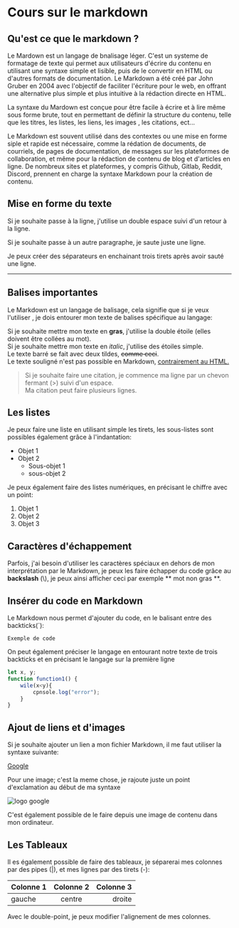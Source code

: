 <!-- Faire un titre en Markdown -->
# Cours sur le markdown

<!-- Faire un sous-titre en Markdown -->
## Qu'est ce que le markdown ?

Le Mardown est un langage de bnalisage léger. C'est un systeme de formatage de texte qui permet aux utilisateurs d'écrire du contenu en utilisant une syntaxe simple et lisible, puis de le convertir en HTML ou d'autres formats de documentation. Le Markdown a été créé par John Gruber en 2004 avec l'objectif de faciliter l'écriture pour le web, en offrant une alternative plus simple et plus intuitive à la rédaction directe en HTML.

La syntaxe du Mardown est conçue pour être facile à écrire et à lire même sous forme brute, tout en permettant de définir la structure du contenu, telle que les titres, les listes, les liens, les images , les citations, ect...

Le Markdown est souvent utilisé dans des contextes ou une mise en forme siple et rapide est nécessaire, comme la rédation de documents, de courriels, de pages de documentation, de messages sur les plateformes de collaboration, et même pour la rédaction de contenu de blog et d'articles en ligne. De nombreux sites et plateformes, y compris Github, Gitlab, Reddit, Discord, prennent en charge la syntaxe Markdown pour la création de contenu.

## Mise en forme du texte

Si je souhaite passe à la ligne, j'utilise un double espace suivi d'un retour à la ligne.  

Si je souhaite passe à un autre paragraphe, je saute juste une ligne.

Je peux créer des séparateurs en enchainant trois tirets après avoir sauté une ligne.

---

## Balises importantes

Le Markdown est un langage de balisage, cela signifie que si je veux l'utiliser , je dois entourer mon texte de balises spécifique au langage:

Si je souhaite mettre mon texte en **gras**, j'utilise la double étoile (elles doivent être collées au mot).  
Si je souhaite mettre mon texte en *italic*, j'utilise des étoiles simple.  
Le texte barré se fait avec deux tildes, ~~comme ceci~~.  
Le texte souligné n'est pas possible en Markdown, <u>contrairement au HTML.</u>

> Si je souhaite faire une citation, je commence ma ligne par un chevon fermant (>) suivi d'un espace.  
Ma citation peut faire plusieurs lignes.

## Les listes

Je peux faire une liste en utilisant simple les tirets, les sous-listes sont possibles également grâce à l'indantation: 

- Objet 1 
- Objet 2
    - Sous-objet 1
    - sous-objet 2

Je peux également faire des listes numériques, en précisant le chiffre avec un point: 

1. Objet 1
2. Objet 2
3. Objet 3

## Caractères d'échappement 
Parfois, j'ai besoin d'utiliser les caractères spéciaux en dehors de mon interprétation par le Markdown, je peux les faire échapper du code grâce au **backslash** (\\), je peux ainsi afficher ceci par exemple \*\* mot non gras **.

## Insérer du code en Markdown 

Le Markdown nous permet d'ajouter du code, en le balisant entre des backticks(`): 

`Exemple de code`

On peut également préciser le langage en entourant notre texte de trois backticks et en précisant le langage sur la première ligne

```javascript
let x, y;
function function1() {
    wile(x<y){
        cpnsole.log("error");
    }
}
```

## Ajout de liens et d'images

Si je souhaite ajouter un lien a mon fichier Markdown, il me faut utiliser la syntaxe suivante:

[Google](https://google.com/)

Pour une image; c'est la meme chose, je rajoute juste un point d'exclamation au début de ma syntaxe

![logo google](C:\Users\mkone\Desktop\2023-06-22_12-21.png)

C'est également possible de le faire depuis une image de contenu dans mon ordinateur.

## Les Tableaux

Il es également possible de faire des tableaux, je séparerai mes colonnes par des pipes (|), et mes lignes par des tirets (-): 

Colonne 1 | Colonne 2 | Colonne 3 |
|:--------|:---------:|----------:|
|gauche   |centre     |droite     |

Avec le double-point, je peux modifier l'alignement de mes colonnes.